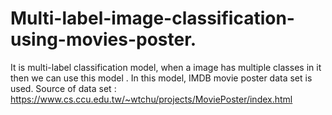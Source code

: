 # Multi-label-image-classification-using-movies-poster.
It is multi-label classification model, when a image has multiple classes in it then we can use this model . In this model, IMDB movie poster data set is used.
Source of data set : https://www.cs.ccu.edu.tw/~wtchu/projects/MoviePoster/index.html
